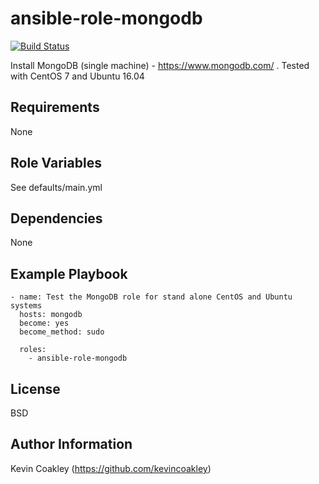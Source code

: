 ansible-role-mongodb
====================

[![Build Status](https://travis-ci.org/kevincoakley/ansible-role-mongodb.svg?branch=master)](https://travis-ci.org/kevincoakley/ansible-role-mongodb)

Install MongoDB (single machine) - https://www.mongodb.com/ . Tested with CentOS 7 and Ubuntu 16.04

Requirements
------------

None

Role Variables
--------------

See defaults/main.yml

Dependencies
------------

None

Example Playbook
----------------

    - name: Test the MongoDB role for stand alone CentOS and Ubuntu systems
      hosts: mongodb
      become: yes
      become_method: sudo
    
      roles:
        - ansible-role-mongodb

License
-------

BSD

Author Information
------------------

Kevin Coakley (https://github.com/kevincoakley)
